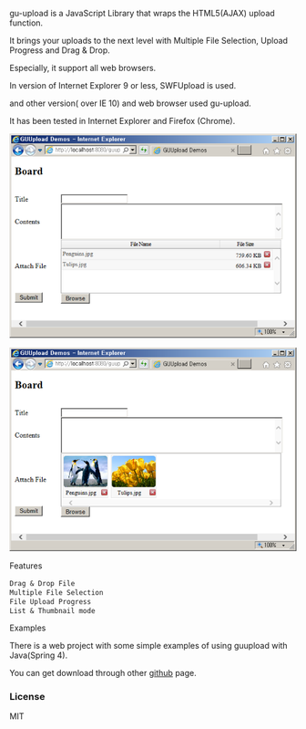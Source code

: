 gu-upload is a JavaScript Library that wraps the HTML5(AJAX) upload function. 

It brings your uploads to the next level with Multiple File Selection, Upload Progress and Drag & Drop.

Especially, it support all web browsers.

In version of Internet Explorer 9 or less, SWFUpload is used.

and other version( over IE 10) and web browser used gu-upload.

It has been tested in Internet Explorer and Firefox (Chrome).

![Screenshot](./img1.png)

![Screenshot](./img2.png)

Features

    Drag & Drop File
    Multiple File Selection
    File Upload Progress
    List & Thumbnail mode

Examples 

There is a web project with some simple examples of using guupload with Java(Spring 4).

You can get download through other [github](https://github.com/gujc71/guupload_sample "guupload sample") page.


### License ###
MIT

